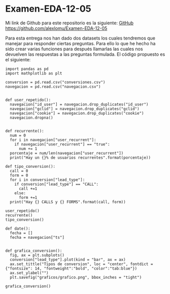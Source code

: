 # Examen-EDA-12-05
Mi link de Github para este repositorio es la siguiente: [GitHub](https://github.com/alexlomu/Examen-EDA-12-05)
https://github.com/alexlomu/Examen-EDA-12-05

Para esta entrega nos han dado dos datasets los cuales tendremos que manejar para responder ciertas preguntas. Para ello lo que he hecho ha sido crear varias funciones para después llamarlas las cuales nos devuelven las respuestas a las preguntas formulada. El código propuesto es el siguiente:
```
import pandas as pd
import mathplotlib as plt

conversion = pd.read.csv("conversiones.csv")
navegacion = pd.read.csv("navegacion.csv")


def user_repetido():
  navegacion["id_user"] = navegacion.drop_duplicates("id_user")
  navegacion["gclid"] = navegacion.drop_duplicates("gclid")
  navegacion["cookie"] = navegacion.drop_duplicates("cookie")
  navegacion.dropna()
  

def recurrente():
  num = 0
  for i in navegacion["user_recurrent"]:
    if navegacion["user_recurrent"] == "true":
      num += 1
  porcentaje = num/len(navegacion["user_recurrent"])
  print("Hay un {}% de usuarios recurrentes".format(porcentaje))

def tipo_conversion():
  call = 0
  form = 0
  for i in conversion["lead_type"]:
    if conversion["lead_type"] == "CALL":
      call +=1
    else:
      form +=1
  print("Hay {} CALLS y {} FORMS".format(call, form))

user_repetido()
recurrente()
tipo_conversion()

def date():
  fecha = []
  fecha = navegacion["ts"]
  

def grafica_conversion():
  fig, ax = plt.subplots()
  conversion["lead_type"].plot(kind = "bar", ax = ax)
  ax.set_tittle("Tipos de conversion", loc = "center", fontdict = {"fontsize": 14, "fontweight":"bold", "color":"tab:blue"})
  ax.set_ylabel("")
  plt.savefig("graficos/grafico.png", bbox_inches = "tight")

grafica_conversion()
```
